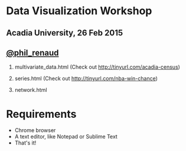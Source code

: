 # Data Visualization Workshop
## Acadia University, 26 Feb 2015
## [@phil_renaud](http://twitter.com/phil_renaud/)

1. multivariate_data.html (Check out http://tinyurl.com/acadia-census)

2. series.html (Check out http://tinyurl.com/nba-win-chance)

3. network.html

# Requirements

- Chrome browser
- A text editor, like Notepad or Sublime Text
- That's it!



